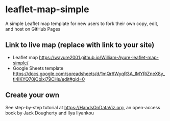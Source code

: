 # leaflet-map-simple
A simple Leaflet map template for new users to fork their own copy, edit, and host on GitHub Pages

## Link to live map (replace with link to your site)
- Leaflet map https://wayure2001.github.io/William-Ayure-leaflet-map-simple/
- Google Sheets template https://docs.google.com/spreadsheets/d/1mQr6WyqR3A_lMYRiZneX8y_tl4lKYQ70jOblxj79CHs/edit#gid=0

## Create your own
See step-by-step tutorial at https://HandsOnDataViz.org, an open-access book by Jack Dougherty and Ilya Ilyankou
##
